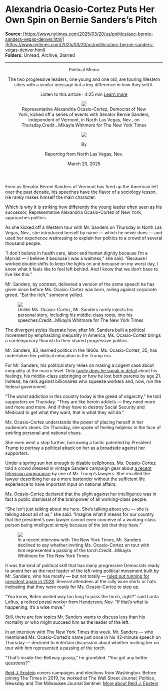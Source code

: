 # Alexandria Ocasio-Cortez Puts Her Own Spin on Bernie Sanders’s Pitch

**Source:** [https://www.nytimes.com/2025/03/20/us/politics/aoc-bernie-sanders-vegas-denver.html](https://www.nytimes.com/2025/03/20/us/politics/aoc-bernie-sanders-vegas-denver.html)  
**Folders:** Unread, Archive, Starred  

---

<article><header><div><p>Political Memo</p></div><p>The two progressive leaders, one young and one old, are touring Western cities with a similar message but a key difference in how they sell it.</p><div><div><div><div><div><div>Listen to this article · 4:25 min <span><a href="https://help.nytimes.com/hc/en-us/articles/24318293692180">Learn more</a></span></div></div></div></div></div></div><div><figure><div><picture><source><source><source><img src="https://static01.nyt.com/images/2025/03/20/multimedia/20pol-sanders-aoc-topart-lctv/20pol-sanders-aoc-topart-lctv-jumbo.jpg?quality=75&amp;auto=webp"></source></source></source></picture></div><figcaption><span>Representative Alexandria Ocasio-Cortez, Democrat of New York, kicked off a series of events with Senator Bernie Sanders, independent of Vermont, in North Las Vegas, Nev., on Thursday.</span><span><span>Credit...</span><span><span>Mikayla Whitmore for The New York Times</span></span></span></figcaption></figure></div><div><div><div><a href="https://www.nytimes.com/by/reid-j-epstein"><img src="https://static01.nyt.com/images/2019/06/25/reader-center/author-reid-epstein/9e877853d8234217b58e5762253aa771-thumbLarge.png"></a></div><div><p><span>By </span></p><div><div><p>Reporting from North Las Vegas, Nev.</p></div></div></div></div></div><div><time>March 20, 2025</time></div></header><section><div><div><p>Even as Senator Bernie Sanders of Vermont has fired up the American left over the past decade, his speeches have the flavor of a sociology lesson. He rarely makes himself the main character.</p><p>Which is why it is striking how differently the young leader often seen as his successor, Representative Alexandria Ocasio-Cortez of New York, approaches politics.</p><p>As she kicked off a Western tour with Mr. Sanders on Thursday in North Las Vegas, Nev., she introduced herself by name — which he never does — and used her experience waitressing to explain her politics to a crowd of several thousand people.</p><p>“I don’t believe in health care, labor and human dignity because I’m a Marxist — I believe it because I was a waitress,” she said. “Because I worked double shifts to keep the lights on and because on my worst day, I know what it feels like to feel left behind. And I know that we don’t have to live like this.”</p></div></div><div><div><p>Mr. Sanders, by contrast, delivered a version of the same speech he has given since before Ms. Ocasio-Cortez was born, railing against corporate greed. “Eat the rich,” someone yelled.</p></div></div><div><div><figure><div><div><div><picture><source><source><source><img src="https://static01.nyt.com/images/2025/03/20/multimedia/20pol-sanders-aoc-04-vltw/20pol-sanders-aoc-04-vltw-jumbo.jpg?quality=75&amp;auto=webp"></source></source></source></picture></div></div></div><figcaption><span>Unlike Ms. Ocasio-Cortez, Mr. Sanders rarely injects his personal story, including his middle-class roots, into his speeches.</span><span><span>Credit...</span><span><span>Mikayla Whitmore for The New York Times</span></span></span></figcaption></figure></div></div><div><div><p>The divergent styles illustrate how, after Mr. Sanders built a political movement by emphasizing inequality in America, Ms. Ocasio-Cortez brings a contemporary flourish to their shared progressive politics.</p><p>Mr. Sanders, 83, learned politics in the 1960s. Ms. Ocasio-Cortez, 35, has undertaken her political education in the Trump era.</p><p>For Mr. Sanders, his political story relies on making a cogent case about inequality at the macro level. Only <a href="https://www.nytimes.com/2019/03/02/us/politics/bernie-sanders-2020-democrats.html?smid=nytcore-ios-share&amp;referringSource=articleShare&amp;sgrp=g&amp;pvid=2B9AC26A-CB64-4932-AACE-67E6F81B4BF3">rarely does he speak in detail</a> about his feelings, his middle-class upbringing or how he lost both parents by age 21. Instead, he rails against billionaires who squeeze workers and, now, run the federal government.</p></div></div><div><div><p>“The worst addiction in this country today is the greed of oligarchy,” he told supporters on Thursday. “They are like heroin addicts — they need more and more and more. And if they have to destroy Social Security and Medicaid to get what they want, that is what they will do.”</p><p>Ms. Ocasio-Cortez understands the power of placing herself in her audience’s shoes. On Thursday, she spoke of feeling helpless in the face of swirling personal and national chaos.</p><p>She even went a step further, borrowing a tactic patented by President Trump to portray a political attack on her as a broadside against her supporters.</p><p>Under a spring sun hot enough to disable cellphones, Ms. Ocasio-Cortez told a crowd dressed in vintage Sanders campaign gear about <a href="https://www.mediaite.com/tv/trump-adviser-mocks-aocs-bartender-past-you-were-in-a-bar-not-to-have-a-drink-but-to-serve-one/">a recent television appearance</a> by one of Mr. Trump’s lawyers. She recalled the lawyer describing her as a mere bartender without the sufficient life experience to have important input on national affairs.</p><p>Ms. Ocasio-Cortez declared that the slight against her intelligence was in fact a public dismissal of the brainpower of all working-class people.</p></div></div><div><div><p>“She isn’t just talking about me here. She’s talking about you — she is talking about all of us,” she said. “Imagine what it means for our country that the president’s own lawyer cannot even conceive of a working-class person being intelligent simply because of the job that they have.”</p></div></div><div><div><figure><div><div><div><picture><source><source><source><img src="https://static01.nyt.com/images/2025/03/20/multimedia/20pol-sanders-aoc-05-hcvg/20pol-sanders-aoc-05-hcvg-jumbo.jpg?quality=75&amp;auto=webp"></source></source></source></picture></div></div></div><figcaption><span>In a recent interview with The New York Times, Mr. Sanders declined to say whether inviting Ms. Ocasio-Cortez on tour with him represented a passing of the torch.</span><span><span>Credit...</span><span><span>Mikayla Whitmore for The New York Times</span></span></span></figcaption></figure></div></div><div><div><p>It was the kind of political skill that has many progressive Democrats ready to anoint her as the next leader of the left-wing political movement built by Mr. Sanders, who has mostly — but not totally — <a href="https://www.nytimes.com/2025/02/21/us/politics/bernie-sanders-iowa-trump.html">ruled out running for president again in 2028</a>. Several attendees at the rally wore shirts or hats indicating that they were ready for Ms. Ocasio-Cortez to step up.</p><p>“You know, Biden waited way too long to pass the torch, right?” said Lorita Loftus, a retired postal worker from Henderson, Nev. “If that’s what is happening, it’s a wise move.”</p><p>Still, there are few topics Mr. Sanders wants to discuss less than his mortality or who might succeed him as the leader of the left.</p></div></div><div><div><p>In an interview with The New York Times this week, Mr. Sanders — who mentioned Ms. Ocasio-Cortez’s name just once in his 42-minute speech on Thursday — declined to entertain discussion about whether inviting her on tour with him represented a passing of the torch.</p><p>“That’s inside-the-Beltway gossip,” he grumbled. “You got any better questions?”</p></div></div></section><div><div><div><div><p><span><a href="https://www.nytimes.com/by/reid-j-epstein">Reid J. Epstein</a></span> covers campaigns and elections from Washington. Before joining The Times in 2019, he worked at The Wall Street Journal, Politico, Newsday and The Milwaukee Journal Sentinel.<span> <a href="https://www.nytimes.com/by/reid-j-epstein">More about Reid J. Epstein</a></span></p></div></div></div></div></article>